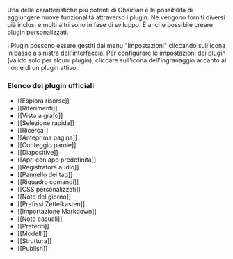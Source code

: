 Una delle caratteristiche più potenti di Obsidian è la possibilità di aggiungere nuove funzionalità attraverso i plugin. Ne vengono forniti diversi già inclusi e molti altri sono in fase di sviluppo. È anche possibile creare plugin personalizzati.

I Plugin possono essere gestiti dal menu "Impostazioni" cliccando sull'icona in basso a sinistra dell'interfaccia. Per configurare le impostazioni dei plugin (valido solo per alcuni plugin), cliccare sull'icona dell'ingranaggio accanto al nome di un plugin attivo.

### Elenco dei plugin ufficiali

- [[Esplora risorse]]
- [[Riferimenti]]
- [[Vista a grafo]]
- [[Selezione rapida]]
- [[Ricerca]]
- [[Anteprima pagina]]
- [[Conteggio parole]]
- [[Diapositive]]
- [[Apri con app predefinita]]
- [[Registratore audio]]
- [[Pannello dei tag]]
- [[Riquadro comandi]]
- [[CSS personalizzati]]
- [[Note del giorno]]
- [[Prefissi Zettelkasten]]
- [[Importazione Markdown]]
- [[Note casuali]]
- [[Preferiti]]
- [[Modelli]]
- [[Struttura]]
- [[Publish]]